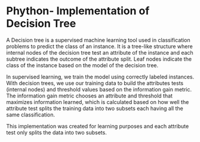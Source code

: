 # Phython- Implementation of Decision Tree 
A Decision tree is a supervised machine learning tool used in classification problems to predict the class of an instance. 
It is a tree-like structure where internal nodes of the decision tree test an attribute of the instance and each subtree
indicates the outcome of the attribute split. Leaf nodes indicate the class of the instance based on the model of the decision tree.

In supervised learning, we train the model using correctly labeled instances. With decision trees,
we use our training data to build the attributes tests (internal nodes) and threshold values based on the information gain metric. 
The information gain metric chooses an attribute and threshold that maximizes information learned,
which is calculated based on how well the attribute test splits the training data into two subsets 
each having all the same classification. 

This implementation was created for learning purposes and each attribute test only splits the data into two subsets. 
